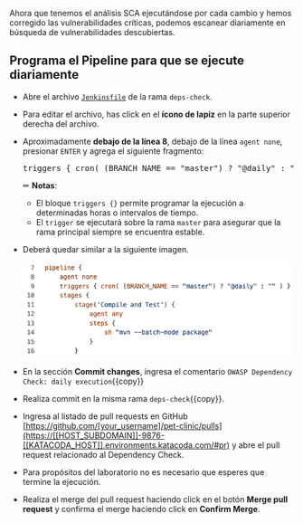 Ahora que tenemos el análisis SCA ejecutándose por cada cambio y hemos corregido las vulnerabilidades críticas, podemos escanear diariamente en búsqueda de vulnerabilidades descubiertas.

## Programa el Pipeline para que se ejecute diariamente

* Abre el archivo [`Jenkinsfile`](https://[[HOST_SUBDOMAIN]]-9876-[[KATACODA_HOST]].environments.katacoda.com/#jenkinsfile-deps-check) de la rama `deps-check`.

* Para editar el archivo, has click en el **ícono de lapiz** en la parte superior derecha del archivo.

* Aproximadamente **debajo de la línea 8**, debajo de la línea `agent none`, presionar `ENTER` y agrega el siguiente fragmento:

  <pre class="file" data-target="clipboard">
  triggers { cron( (BRANCH_NAME == "master") ? "@daily" : "" ) }
  </pre>
  
  ✏ **Notas**: 
  - El bloque `triggers {}` permite programar la ejecución a determinadas horas o intervalos de tiempo.
  - El `trigger` se ejecutará sobre la rama `master` para asegurar que la rama principal siempre se encuentra estable.

* Deberá quedar similar a la siguiente imagen.

  ![Jenkinsfile Trigger](./assets/jenkinsfile-trigger.png)

* En la sección **Commit changes**, ingresa el comentario `OWASP Dependency Check: daily execution`{{copy}}

* Realiza commit en la misma rama `deps-check`{{copy}}.

* Ingresa al listado de pull requests en GitHub [https://github.com/[your_username]/pet-clinic/pulls](https://[[HOST_SUBDOMAIN]]-9876-[[KATACODA_HOST]].environments.katacoda.com/#pr) y abre el pull request relacionado al Dependency Check.

* Para propósitos del laboratorio no es necesario que esperes que termine la ejecución.

* Realiza el merge del pull request haciendo click en el botón **Merge pull request** y confirma el merge haciendo click en **Confirm Merge**.